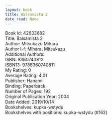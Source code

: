 ```yaml
---
layout: book
title: Balsamista 2
date_read: None
---
```


Book Id: 42633682<br />
Title: Balsamista 2<br />
Author: Mitsukazu Mihara<br />
Author l-f: Mihara, Mitsukazu<br />
Additional Authors: <br />
ISBN: 836074081X<br />
ISBN13: 9788360740811<br />
My Rating: 0<br />
Average Rating: 4.01<br />
Publisher: Hanami<br />
Binding: Paperback<br />
Number of Pages: 192<br />
Original Publication Year: 2004<br />
Date Added: 2019/10/14<br />
Bookshelves: kupka-wstydu<br />
Bookshelves with positions: kupka-wstydu (#162)<br />

